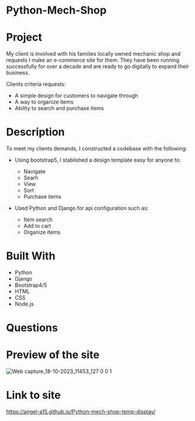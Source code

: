 # Python-Mech-Shop

# Project
My client is involved with his families locally owned mechanic shop and requests 
I make an e-commerce site for them. They have been running successfully for over
a decade and are ready to go digitally to expand their business.

Clients criteria requests:
* A simple design for customers to navigate through
* A way to organize items
* Ability to search and purchase items

# Description

To meet my clients demands, I constructed a codebase with the following:

* Using bootstrap5, I stablished a design template easy for anyone to:
  * Navigate
  * Searh
  * View
  * Sort
  * Purchase items

* Used Python and Django for api configuration such as:
  * Item search
  * Add to cart
  * Organize items

# Built With
* Python
* Django
* Bootstrap4/5
* HTML
* CSS
* Node.js

# Questions


# Preview of the site

![Web capture_18-10-2023_11453_127 0 0 1](https://github.com/Angel-A15/Python-Mech-Shop/assets/106582411/9f7da30b-b163-437e-a0be-6a26fd6e552b)

# Link to site

https://angel-a15.github.io/Python-mech-shop-temp-display/
